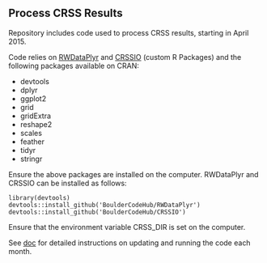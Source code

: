 ## Process CRSS Results
Repository includes code used to process CRSS results, starting in April 2015.

Code relies on [RWDataPlyr](https://github.com/BoulderCodeHub/RWDataPlyr) and 
[CRSSIO](https://github.com/BoulderCodeHub/CRSSIO) (custom R Packages) and the following packages available on CRAN:
* devtools
* dplyr
* ggplot2
* grid
* gridExtra
* reshape2
* scales
* feather
* tidyr
* stringr

Ensure the above packages are installed on the computer. RWDataPlyr and CRSSIO can be installed as follows:
```
library(devtools)
devtools::install_github('BoulderCodeHub/RWDataPlyr')
devtools::install_github('BoulderCodeHub/CRSSIO')
```

Ensure that the environment variable CRSS_DIR is set on the computer.

See [doc](doc) for detailed instructions on updating and running the code each month.
